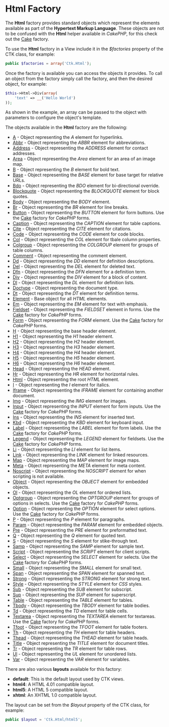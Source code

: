 Html Factory
============

The **Html** factory provides standard objects which represent the elements available as part of the **Hypertext Markup Language**. These objects are not to be confused with the **Html** helper available in *CakePHP*, for this check out the [Cake](https://github.com/jameswatts/cake-factory) factory.

To use the **Html** factory in a View include it in the *$factories* property of the CTK class, for example:

```php
public $factories = array('Ctk.Html');
```

Once the factory is available you can access the objects it provides. To call an object from the factory simply call the factory, and then the desired object, for example:

```php
$this->Html->Div(array(
	'text' => __('Hello World')
));
```

As shown in the example, an array can be passed to the object with parameters to configure the object's template.

The objects available in the **Html** factory are the following:

* [A](Html/A.md) - Object representing the *A* element for hyperlinks.
* [Abbr](Html/Abbr.md) - Object representing the *ABBR* element for abbreviations.
* [Address](Html/Address.md) - Object representing the *ADDRESS* element for contact addresses.
* [Area](Html/Area.md) - Object representing the *Area* element for an area of an image map.
* [B](Html/B.md) - Object representing the *B* element for bold text.
* [Base](Html/Base.md) - Object representing the *BASE* element for base target for relative URLs.
* [Bdo](Html/Bdo.md) - Object representing the *BDO* element for bi-directional override.
* [Blockquote](Html/Blockquote.md) - Object representing the *BLOCKQUOTE* element for block quotes.
* [Body](Html/Body.md) - Object representing the *BODY* element.
* [Br](Html/Br.md) - Object representing the *BR* element for line breaks.
* [Button](Html/Button.md) - Object representing the *BUTTON* element for form buttons. Use the [Cake](https://github.com/jameswatts/cake-factory) factory for *CakePHP* forms.
* [Caption](Html/Caption.md) - Object representing the *CAPTION* element for table captions.
* [Cite](Html/Cite.md) - Object representing the *CITE* element for citations.
* [Code](Html/Code.md) - Object representing the *CODE* element for code blocks.
* [Col](Html/Col.md) - Object representing the *COL* element for tbale column properties.
* [Colgroup](Html/Colgroup.md) - Object representing the *COLGROUP* element for groups of table columns.
* [Comment](Html/Comment.md) - Object representing the comment element.
* [Dd](Html/Dd.md) - Object representing the *DD* element for definition descriptions.
* [Del](Html/Del.md) - Object representing the *DEL* element for deleted text.
* [Dfn](Html/Dfn.md) - Object representing the *DFN* element for a definition term.
* [Div](Html/Div.md) - Object representing the *DIV* element for a block of content.
* [Dl](Html/Dl.md) - Object representing the *DL* element for definition lists.
* [Doctype](Html/Doctype.md) - Object representing the document type.
* [Dt](Html/Dt.md) - Object representing the *DT* element for definition terms.
* [Element](Html/Element.md) - Base object for all *HTML* elements.
* [Em](Html/Em.md) - Object representing the *EM* element for text with emphasis.
* [Fieldset](Html/Fieldset.md) - Object representing the *FIELDSET* element in forms. Use the [Cake](https://github.com/jameswatts/cake-factory) factory for *CakePHP* forms.
* [Form](Html/Form.md) - Object representing the *FORM* element. Use the [Cake](https://github.com/jameswatts/cake-factory) factory for *CakePHP* forms.
* [H](Html/H.md) - Object representing the base header element.
* [H1](Html/H1.md) - Object representing the *H1* header element.
* [H2](Html/H2.md) - Object representing the *H2* header element.
* [H3](Html/H3.md) - Object representing the *H3* header element.
* [H4](Html/H4.md) - Object representing the *H4* header element.
* [H5](Html/H5.md) - Object representing the *H5* header element.
* [H6](Html/H6.md) - Object representing the *H6* header element.
* [Head](Html/Head.md) - Object representing the *HEAD* element.
* [Hr](Html/Hr.md) - Object representing the *HR* element for horizontal rules.
* [Html](Html/Html.md) - Object representing the root *HTML* element.
* [I](Html/I.md) - Object representing the *I* element for italics.
* [Iframe](Html/Iframe.md) - Object representing the *IFRAME* element for containing another document.
* [Img](Html/Img.md) - Object representing the *IMG* element for images.
* [Input](Html/Input.md) - Object representing the *INPUT* element for form inputs. Use the [Cake](https://github.com/jameswatts/cake-factory) factory for *CakePHP* forms.
* [Ins](Html/Ins.md) - Object representing the *INS* element for inserted text.
* [Kbd](Html/Kbd.md) - Object representing the *KBD* element for keyboard input.
* [Label](Html/Label.md) - Object representing the *LABEL* element for form labels. Use the [Cake](https://github.com/jameswatts/cake-factory) factory for *CakePHP* forms.
* [Legend](Html/Legend.md) - Object representing the *LEGEND* element for fieldsets. Use the [Cake](https://github.com/jameswatts/cake-factory) factory for *CakePHP* forms.
* [Li](Html/Li.md) - Object representing the *LI* element for list items.
* [Link](Html/Link.md) - Object representing the *LINK* element for linked resources.
* [Map](Html/Map.md) - Object representing the *MAP* element for image maps.
* [Meta](Html/Meta.md) - Object representing the *META* element for meta content.
* [Noscript](Html/Noscript.md) - Object representing the *NOSCRIPT* element for when scripting is not available.
* [Object](Html/Object.md) - Object representing the *OBJECT* element for embedded objects.
* [Ol](Html/Ol.md) - Object representing the *OL* element for ordered lists.
* [Optgroup](Html/Optgroup.md) - Object representing the *OPTGROUP* element for groups of options in selects. Use the [Cake](https://github.com/jameswatts/cake-factory) factory for *CakePHP* forms.
* [Option](Html/Option.md) - Object representing the *OPTION* element for select options. Use the [Cake](https://github.com/jameswatts/cake-factory) factory for *CakePHP* forms.
* [P](Html/P.md) - Object representing the *P* element for paragraphs.
* [Param](Html/Param.md) - Object representing the *PARAM* element for embedded objects.
* [Pre](Html/Pre.md) - Object representing the *PRE* element for preformatted text.
* [Q](Html/Q.md) - Object representing the *Q* element for quoted text.
* [S](Html/S.md) - Object representing the *S* element for stike-through text.
* [Samp](Html/Samp.md) - Object representing the *SAMP* element for sample text.
* [Script](Html/Script.md) - Object representing the *SCRIPT* element for client scripts.
* [Select](Html/Select.md) - Object representing the *SELECT* element for selects. Use the [Cake](https://github.com/jameswatts/cake-factory) factory for *CakePHP* forms.
* [Small](Html/Small.md) - Object representing the *SMALL* element for small text.
* [Span](Html/Span.md) - Object representing the *SPAN* element for spanned text.
* [Strong](Html/Strong.md) - Object representing the *STRONG* element for strong text.
* [Style](Html/Style.md) - Object representing the *STYLE* element for *CSS* styles.
* [Sub](Html/Sub.md) - Object representing the *SUB* element for subscript.
* [Sup](Html/Sup.md) - Object representing the *SUP* element for superscript.
* [Table](Html/Table.md) - Object representing the *TABLE* element for tables.
* [Tbody](Html/Tbody.md) - Object representing the *TBODY* element for table bodies.
* [Td](Html/Td.md) - Object representing the *TD* element for table cells.
* [Textarea](Html/Textarea.md) - Object representing the *TEXTAREA* element for textareas. Use the [Cake](https://github.com/jameswatts/cake-factory) factory for *CakePHP* forms.
* [Tfoot](Html/Tfoot.md) - Object representing the *TFOOT* element for table footers.
* [Th](Html/Th.md) - Object representing the *TH* element for table headers.
* [Thead](Html/Thead.md) - Object representing the *THEAD* element for table heads.
* [Title](Html/Title.md) - Object representing the *TITLE* element for document titles.
* [Tr](Html/Tr.md) - Object representing the *TR* element for table rows.
* [Ul](Html/Ul.md) - Object representing the *UL* element for unordered lists.
* [Var](Html/Var.md) - Object representing the *VAR* element for variables.

There are also various **layouts** available for this factory:

* **default**: This is the default layout used by CTK views.
* **html4**: A HTML 4.01 compatible layout.
* **html5**: A HTML 5 compatible layout.
* **xhtml**: An XHTML 1.0 compatible layout.

The layout can be set from the *$layout* property of the CTK class, for example:

```php
public $layout = 'Ctk.Html/html5';
```

